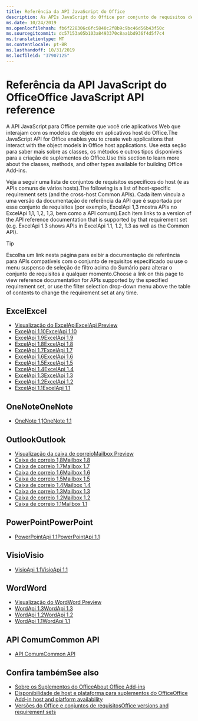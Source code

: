 ```yaml
---
title: Referência da API JavaScript do Office
description: As APIs JavaScript do Office por conjunto de requisitos de host
ms.date: 10/24/2019
ms.openlocfilehash: fb6f228306c6fc5840c2f8b9c9bc46d56b43f50c
ms.sourcegitcommit: dc57153a05b103a8493370c8aa1bd936f4d5f7c4
ms.translationtype: MT
ms.contentlocale: pt-BR
ms.lasthandoff: 10/31/2019
ms.locfileid: "37907125"
---
```

# <a name="office-javascript-api-reference"></a><span data-ttu-id="da11d-103">Referência da API JavaScript do Office</span><span class="sxs-lookup"><span data-stu-id="da11d-103">Office JavaScript API reference</span></span>

<span data-ttu-id="da11d-104">A API JavaScript para Office permite que você crie aplicativos Web que interajam com os modelos de objeto em aplicativos host do Office.</span><span class="sxs-lookup"><span data-stu-id="da11d-104">The JavaScript API for Office enables you to create web applications that interact with the object models in Office host applications.</span></span> <span data-ttu-id="da11d-105">Use esta seção para saber mais sobre as classes, os métodos e outros tipos disponíveis para a criação de suplementos do Office.</span><span class="sxs-lookup"><span data-stu-id="da11d-105">Use this section to learn more about the classes, methods, and other types available for building Office Add-ins.</span></span>

<span data-ttu-id="da11d-106">Veja a seguir uma lista de conjuntos de requisitos específicos do host (e as APIs comuns de vários hosts).</span><span class="sxs-lookup"><span data-stu-id="da11d-106">The following is a list of host-specific requirement sets (and the cross-host Common APIs).</span></span> <span data-ttu-id="da11d-107">Cada item vincula a uma versão da documentação de referência da API que é suportada por esse conjunto de requisitos (por exemplo, ExcelApi 1,3 mostra APIs no ExcelApi 1,1, 1,2, 1,3, bem como a API comum).</span><span class="sxs-lookup"><span data-stu-id="da11d-107">Each item links to a version of the API reference documentation that is supported by that requirement set (e.g. ExcelApi 1.3 shows APIs in ExcelApi 1.1, 1.2, 1.3 as well as the Common API).</span></span>

> [!TIP]
> <span data-ttu-id="da11d-108">Escolha um link nesta página para exibir a documentação de referência para APIs compatíveis com o conjunto de requisitos especificado ou use o menu suspenso de seleção de filtro acima do Sumário para alterar o conjunto de requisitos a qualquer momento.</span><span class="sxs-lookup"><span data-stu-id="da11d-108">Choose a link on this page to view reference documentation for APIs supported by the specified requirement set, or use the filter selection drop-down menu above the table of contents to change the requirement set at any time.</span></span>

## <a name="excel"></a><span data-ttu-id="da11d-109">Excel</span><span class="sxs-lookup"><span data-stu-id="da11d-109">Excel</span></span>

- [<span data-ttu-id="da11d-110">Visualização do ExcelApi</span><span class="sxs-lookup"><span data-stu-id="da11d-110">ExcelApi Preview</span></span>](/javascript/api/excel?view=excel-js-preview)
- [<span data-ttu-id="da11d-111">ExcelApi 1.10</span><span class="sxs-lookup"><span data-stu-id="da11d-111">ExcelApi 1.10</span></span>](/javascript/api/excel?view=excel-js-1.10)
- [<span data-ttu-id="da11d-112">ExcelApi 1.9</span><span class="sxs-lookup"><span data-stu-id="da11d-112">ExcelApi 1.9</span></span>](/javascript/api/excel?view=excel-js-1.9)
- [<span data-ttu-id="da11d-113">ExcelApi 1.8</span><span class="sxs-lookup"><span data-stu-id="da11d-113">ExcelApi 1.8</span></span>](/javascript/api/excel?view=excel-js-1.8)
- [<span data-ttu-id="da11d-114">ExcelApi 1.7</span><span class="sxs-lookup"><span data-stu-id="da11d-114">ExcelApi 1.7</span></span>](/javascript/api/excel?view=excel-js-1.7)
- [<span data-ttu-id="da11d-115">ExcelApi 1.6</span><span class="sxs-lookup"><span data-stu-id="da11d-115">ExcelApi 1.6</span></span>](/javascript/api/excel?view=excel-js-1.6)
- [<span data-ttu-id="da11d-116">ExcelApi 1.5</span><span class="sxs-lookup"><span data-stu-id="da11d-116">ExcelApi 1.5</span></span>](/javascript/api/excel?view=excel-js-1.5)
- [<span data-ttu-id="da11d-117">ExcelApi 1.4</span><span class="sxs-lookup"><span data-stu-id="da11d-117">ExcelApi 1.4</span></span>](/javascript/api/excel?view=excel-js-1.4)
- [<span data-ttu-id="da11d-118">ExcelApi 1.3</span><span class="sxs-lookup"><span data-stu-id="da11d-118">ExcelApi 1.3</span></span>](/javascript/api/excel?view=excel-js-1.3)
- [<span data-ttu-id="da11d-119">ExcelApi 1.2</span><span class="sxs-lookup"><span data-stu-id="da11d-119">ExcelApi 1.2</span></span>](/javascript/api/excel?view=excel-js-1.2)
- [<span data-ttu-id="da11d-120">ExcelApi 1.1</span><span class="sxs-lookup"><span data-stu-id="da11d-120">ExcelApi 1.1</span></span>](/javascript/api/excel?view=excel-js-1.1)

## <a name="onenote"></a><span data-ttu-id="da11d-121">OneNote</span><span class="sxs-lookup"><span data-stu-id="da11d-121">OneNote</span></span>

- [<span data-ttu-id="da11d-122">OneNote 1,1</span><span class="sxs-lookup"><span data-stu-id="da11d-122">OneNote 1.1</span></span>](/javascript/api/onenote?view=onenote-js-1.1)

## <a name="outlook"></a><span data-ttu-id="da11d-123">Outlook</span><span class="sxs-lookup"><span data-stu-id="da11d-123">Outlook</span></span>

- [<span data-ttu-id="da11d-124">Visualização da caixa de correio</span><span class="sxs-lookup"><span data-stu-id="da11d-124">Mailbox Preview</span></span>](/javascript/api/outlook?view=outlook-js-preview)
- [<span data-ttu-id="da11d-125">Caixa de correio 1,8</span><span class="sxs-lookup"><span data-stu-id="da11d-125">Mailbox 1.8</span></span>](/javascript/api/outlook?view=outlook-js-1.8)
- [<span data-ttu-id="da11d-126">Caixa de correio 1.7</span><span class="sxs-lookup"><span data-stu-id="da11d-126">Mailbox 1.7</span></span>](/javascript/api/outlook?view=outlook-js-1.7)
- [<span data-ttu-id="da11d-127">Caixa de correio 1.6</span><span class="sxs-lookup"><span data-stu-id="da11d-127">Mailbox 1.6</span></span>](/javascript/api/outlook?view=outlook-js-1.6)
- [<span data-ttu-id="da11d-128">Caixa de correio 1.5</span><span class="sxs-lookup"><span data-stu-id="da11d-128">Mailbox 1.5</span></span>](/javascript/api/outlook?view=outlook-js-1.5)
- [<span data-ttu-id="da11d-129"> Caixa de correio 1.4</span><span class="sxs-lookup"><span data-stu-id="da11d-129">Mailbox 1.4</span></span>](/javascript/api/outlook?view=outlook-js-1.4)
- [<span data-ttu-id="da11d-130"> Caixa de correio 1.3</span><span class="sxs-lookup"><span data-stu-id="da11d-130">Mailbox 1.3</span></span>](/javascript/api/outlook?view=outlook-js-1.3)
- [<span data-ttu-id="da11d-131">Caixa de correio 1.2</span><span class="sxs-lookup"><span data-stu-id="da11d-131">Mailbox 1.2</span></span>](/javascript/api/outlook?view=outlook-js-1.2)
- [<span data-ttu-id="da11d-132"> Caixa de correio 1.1</span><span class="sxs-lookup"><span data-stu-id="da11d-132">Mailbox 1.1</span></span>](/javascript/api/outlook?view=outlook-js-1.1)

## <a name="powerpoint"></a><span data-ttu-id="da11d-133">PowerPoint</span><span class="sxs-lookup"><span data-stu-id="da11d-133">PowerPoint</span></span>

- [<span data-ttu-id="da11d-134">PowerPointApi 1.1</span><span class="sxs-lookup"><span data-stu-id="da11d-134">PowerPointApi 1.1</span></span>](/javascript/api/powerpoint?view=powerpoint-js-1.1)

## <a name="visio"></a><span data-ttu-id="da11d-135">Visio</span><span class="sxs-lookup"><span data-stu-id="da11d-135">Visio</span></span>

- [<span data-ttu-id="da11d-136">VisioApi 1,1</span><span class="sxs-lookup"><span data-stu-id="da11d-136">VisioApi 1.1</span></span>](/javascript/api/visio?view=visio-js-1.1)

## <a name="word"></a><span data-ttu-id="da11d-137">Word</span><span class="sxs-lookup"><span data-stu-id="da11d-137">Word</span></span>

- [<span data-ttu-id="da11d-138">Visualização do Word</span><span class="sxs-lookup"><span data-stu-id="da11d-138">Word Preview</span></span>](/javascript/api/word?view=word-js-preview)
- [<span data-ttu-id="da11d-139">WordApi 1.3</span><span class="sxs-lookup"><span data-stu-id="da11d-139">WordApi 1.3</span></span>](/javascript/api/word?view=word-js-1.3)
- [<span data-ttu-id="da11d-140">WordApi 1.2</span><span class="sxs-lookup"><span data-stu-id="da11d-140">WordApi 1.2</span></span>](/javascript/api/word?view=word-js-1.2)
- [<span data-ttu-id="da11d-141">WordApi 1.1</span><span class="sxs-lookup"><span data-stu-id="da11d-141">WordApi 1.1</span></span>](/javascript/api/word?view=word-js-1.1)

## <a name="common-api"></a><span data-ttu-id="da11d-142">API Comum</span><span class="sxs-lookup"><span data-stu-id="da11d-142">Common API</span></span>

- [<span data-ttu-id="da11d-143">API Comum</span><span class="sxs-lookup"><span data-stu-id="da11d-143">Common API</span></span>](/javascript/api/office?view=common-js)

## <a name="see-also"></a><span data-ttu-id="da11d-144">Confira também</span><span class="sxs-lookup"><span data-stu-id="da11d-144">See also</span></span>

- [<span data-ttu-id="da11d-145">Sobre os Suplementos do Office</span><span class="sxs-lookup"><span data-stu-id="da11d-145">About Office Add-ins</span></span>](/office/dev/add-ins/overview)
- [<span data-ttu-id="da11d-146">Disponibilidade de host e plataforma para suplementos do Office</span><span class="sxs-lookup"><span data-stu-id="da11d-146">Office Add-in host and platform availability</span></span>](/office/dev/add-ins/overview/office-add-in-availability)
- [<span data-ttu-id="da11d-147">Versões do Office e conjuntos de requisitos</span><span class="sxs-lookup"><span data-stu-id="da11d-147">Office versions and requirement sets</span></span>](/office/dev/add-ins/develop/office-versions-and-requirement-sets)

